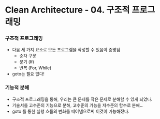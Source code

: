 # Clean Architecture - 04. 구조적 프로그래밍

### 구조적 프로그래밍

- 다음 세 가지 요소로 모든 프로그램을 작성할 수 있음이 증명됨
    - 순차 구문
    - 분기 (If)
    - 반복 (For, While)
- goto는 필요 없다!

### 기능적 분해

- 구조적 프로그래밍을 통해, 우리는 큰 문제를 작은 문제로 분해할 수 있게 되었다.
- 기술서를 고수준의 기능으로 분해, 고수준의 기능을 저수준의 함수로 분해...
- goto 를 통한 실행 흐름의 변화를 떼어냄으로써 이것이 가능해졌다.